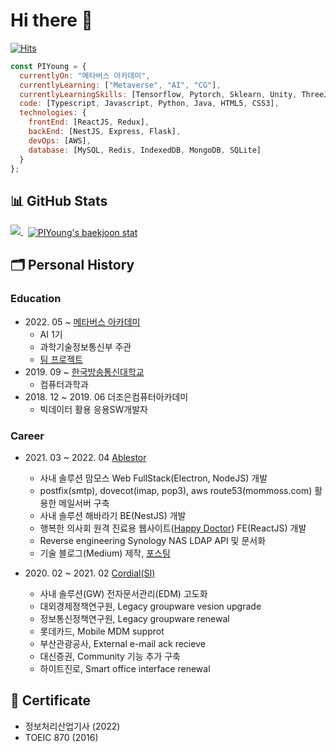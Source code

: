 <!-- # Hi there <img src="https://raw.githubusercontent.com/aemmadi/aemmadi/master/wave.gif" width="30px"> -->
# Hi there 🦊

[![Hits](https://hits.seeyoufarm.com/api/count/incr/badge.svg?url=https%3A%2F%2Fgithub.com%2FPIYoung&count_bg=%2379C83D&title_bg=%23555555&icon=&icon_color=%23E7E7E7&title=hits&edge_flat=false)](https://hits.seeyoufarm.com)

```javascript
const PIYoung = {
  currentlyOn: "메타버스 아카데미",
  currentlyLearning: ["Metaverse", "AI", "CG"],
  currentlyLearningSkills: [Tensorflow, Pytorch, Sklearn, Unity, ThreeJS],
  code: [Typescript, Javascript, Python, Java, HTML5, CSS3],
  technologies: {
    frontEnd: [ReactJS, Redux],
    backEnd: [NestJS, Express, Flask],
    devOps: [AWS],
    database: [MySQL, Redis, IndexedDB, MongoDB, SQLite]
  }
};
```

<!-- [![Skills](https://widget.realdeveloper.pro/api/top?stack=TypeScript,JavaScript,Python)](https://github.com/PIYoung) -->

## 📊 GitHub Stats

<div>
  <!-- p align="left">
    <a href="https://github.com/anuraghazra/github-readme-stats">
      <img width="450" align="center" src="https://github-readme-stats.vercel.app/api?username=PIYoung&theme=apprentice&show_icons=true&hide=issues" alt="PIYoung's github stats" />
    </a>
    &nbsp;
    <a href="https://github.com/anuraghazra/github-readme-stats">
      <img width="330" height="155" align="center" src="https://github-readme-stats.vercel.app/api/top-langs/?username=PIYoung&layout=compact&theme=apprentice" />     </a>
  </p -->
  <p align="left">
    <a href="https://git.io/streak-stats">
      <img src="http://github-readme-streak-stats.herokuapp.com?user=PIYoung&theme=tokyonight_duo&date_format=%5BY%20%5DM%20j" />
    </a>
    &nbsp;
    <a href="https://solved.ac/dlsdudg15">
      <img align="center" src="http://mazassumnida.wtf/api/v2/generate_badge?boj=dlsdudg15" alt="PIYoung's baekjoon stat" />
    </a>
  </p>
</div>

<!-- ## 🏆 GitHub Trophies -->

<!-- [![trophy](https://github-profile-trophy.vercel.app/?username=PIYoung&theme=juicyfresh&no-frame=true&row=1&margin-w=20&no-bg=true)](https://github.com/ryo-ma/github-profile-trophy) -->

<!--
## 💻 Baekjoon Algorithm

<p>
  <a href="https://solved.ac/dlsdudg15">
    <img align="center" src="http://mazassumnida.wtf/api/v2/generate_badge?boj=dlsdudg15" alt="PIYoung's baekjoon stat" />
  </a>
  &nbsp;
  <a href="https://solved.ac/dlsdudg15">
    <img align="center" src="http://mazandi.herokuapp.com/api?handle=dlsdudg15&theme=dark" alt="PIYoung's baekjoon stat" />
  </a>
</p>
-->

## 🗂 Personal History

### Education

- 2022\. 05 ~  [메타버스 아카데미](https://mtvs.kr)
  - AI 1기
  - 과학기술정보통신부 주관
  - [팀 프로젝트](https://github.com/Boram3J)
- 2019\. 09 ~  [한국방송통신대학교](https://www.knou.ac.kr)
  - 컴퓨터과학과
- 2018\. 12 ~ 2019. 06 더조은컴퓨터아카데미
  - 빅데이터 활용 응용SW개발자

### Career

- 2021\. 03 ~ 2022. 04 [Ablestor](https://www.ablestor.com)
  - 사내 솔루션 맘모스 Web FullStack(Electron<ReactJS>, NodeJS<express>) 개발
  - postfix(smtp), dovecot(imap, pop3), aws route53(mommoss.com) 활용한 메일서버 구축
  - 사내 솔루션 해바라기 BE(NestJS) 개발
  - 행복한 의사회 원격 진료용 웹사이트([Happy Doctor](https://happydoctor.kr)) FE(ReactJS) 개발
  - Reverse  engineering Synology NAS  LDAP API 및 문서화
  - 기술 블로그(Medium) 제작, [포스팅](https://medium.com/@ablestor2014/sessionstorage-%ED%83%AD-%EA%B0%84-%EB%8D%B0%EC%9D%B4%ED%84%B0-%EC%A0%84%EC%86%A1-b12087d30bff)

- 2020\. 02 ~ 2021. 02 [Cordial(SI)](https://www.cordial.co.kr)
  - 사내 솔루션(GW) 전자문서관리(EDM) 고도화
  - 대외경제정책연구원, Legacy groupware vesion upgrade
  - 정보통신정책연구원, Legacy groupware renewal
  - 롯데카드, Mobile MDM supprot
  - 부산관광공사, External e-mail ack recieve
  - 대신증권, Community 기능 추가 구축
  - 하이트진로, Smart office interface renewal

## 📜 Certificate
  - 정보처리산업기사 (2022)
  - TOEIC 870 (2016)
